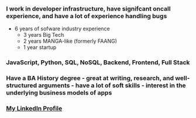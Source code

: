 ### I work in developer infrastructure, have signifcant oncall experience, and have a lot of experience handling bugs
* 6 years of sofware industry experience
    * 3 years Big Tech
    * 2 years MANGA-like (formerly FAANG)
    * 1 year startup
### JavaScript, Python, SQL, NoSQL, Backend, Frontend, Full Stack

### Have a BA History degree - great at writing, research, and well-structured arguments - have a lot of soft skills - interest in the underlying business models of apps

### [My LinkedIn Profile](https://www.linkedin.com/in/frederickpukay/)

<!--
**FVPukay/FVPukay** is a ✨ _special_ ✨ repository because its `README.md` (this file) appears on your GitHub profile.

Here are some ideas to get you started:

- 🔭 I’m currently working on ...
- 🌱 I’m currently learning ...
- 👯 I’m looking to collaborate on ...
- 🤔 I’m looking for help with ...
- 💬 Ask me about ...
- 📫 How to reach me: ...
- 😄 Pronouns: ...
- ⚡ Fun fact: ...
-->

